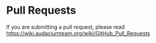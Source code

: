 # Pull Requests

If you are submitting a pull request, please read https://wiki.audaciumteam.org/wiki/GitHub_Pull_Requests 

